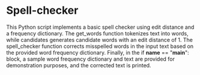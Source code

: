 # Spell-checker
This Python script implements a basic spell checker using edit distance and a frequency dictionary. The get_words function tokenizes text into words, while candidates generates candidate words with an edit distance of 1. The spell_checker function corrects misspelled words in the input text based on the provided word frequency dictionary. Finally, in the if __name__ == "__main__": block, a sample word frequency dictionary and text are provided for demonstration purposes, and the corrected text is printed.
